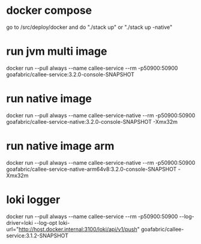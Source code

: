 # docker compose
go to /src/deploy/docker and do "./stack up" or "./stack up -native"

# run jvm multi image
docker run --pull always --name callee-service --rm -p50900:50900 goafabric/callee-service:3.2.0-console-SNAPSHOT

# run native image
docker run --pull always --name callee-service-native --rm -p50900:50900 goafabric/callee-service-native:3.2.0-console-SNAPSHOT -Xmx32m

# run native image arm
docker run --pull always --name callee-service-native --rm -p50900:50900 goafabric/callee-service-native-arm64v8:3.2.0-console-SNAPSHOT -Xmx32m

# loki logger
docker run --pull always --name callee-service --rm -p50900:50900 --log-driver=loki --log-opt loki-url="http://host.docker.internal:3100/loki/api/v1/push" goafabric/callee-service:3.1.2-SNAPSHOT
